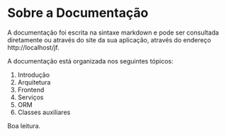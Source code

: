 Sobre a Documentação
===

A documentação foi escrita na sintaxe markdown e pode ser consultada diretamente ou através do site da sua aplicação,
através do endereço http://localhost/jf.

A documentação está organizada nos seguintes tópicos:

1. Introdução
2. Arquitetura
3. Frontend
4. Serviços
5. ORM
6. Classes auxiliares

Boa leitura.
